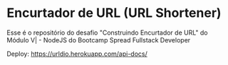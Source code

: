 # Encurtador de URL (URL Shortener)

Esse é o repositório do desafio "Construindo Encurtador de URL" do Módulo V| - NodeJS do Bootcamp Spread Fullstack Developer

Deploy: https://urldio.herokuapp.com/api-docs/


